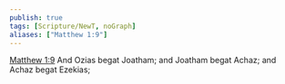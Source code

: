 ```yaml
---
publish: true
tags: [Scripture/NewT, noGraph]
aliases: ["Matthew 1:9"]
---
```

[Matthew 1:9](https://churchofjesuschrist.org/study/scriptures/nt/matt/1?lang=eng&id=p9#p9) And Ozias begat Joatham; and Joatham begat Achaz; and Achaz begat Ezekias;

